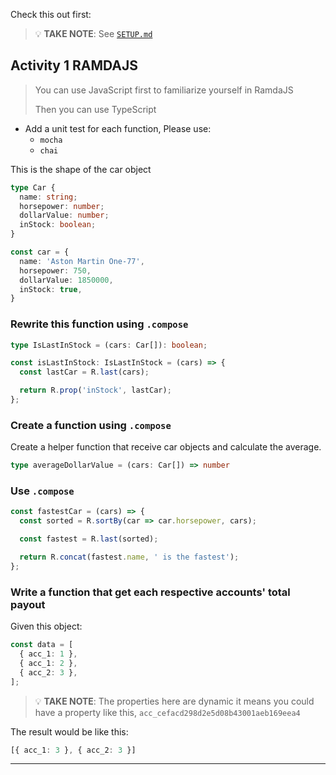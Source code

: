 Check this out first:
> 💡 **TAKE NOTE**: See [`SETUP.md`](https://github.com/ralphcasipe1/onboarding/blob/main/INITIAL_SETUP.md)

## Activity 1 RAMDAJS 
> You can use JavaScript first to familiarize yourself in RamdaJS
> 
> Then you can use TypeScript

- Add a unit test for each function, Please use:
    - `mocha`
    - `chai`
    
This is the shape of the car object

```typescript
type Car {
  name: string;
  horsepower: number;
  dollarValue: number;
  inStock: boolean;
}

const car = {
  name: 'Aston Martin One-77',
  horsepower: 750,
  dollarValue: 1850000,
  inStock: true,
}
```

### Rewrite this function using `.compose`

```typescript
type IsLastInStock = (cars: Car[]): boolean;

const isLastInStock: IsLastInStock = (cars) => {
  const lastCar = R.last(cars);

  return R.prop('inStock', lastCar);
};
```

### Create a function using `.compose`

Create a helper function that receive car objects and calculate the average.

```typescript
type averageDollarValue = (cars: Car[]) => number
```

### Use `.compose`

```typescript
const fastestCar = (cars) => {
  const sorted = R.sortBy(car => car.horsepower, cars);

  const fastest = R.last(sorted);

  return R.concat(fastest.name, ' is the fastest');
};
```

### Write a function that get each respective accounts' total payout

Given this object:

``` typescript
const data = [
  { acc_1: 1 },
  { acc_1: 2 },
  { acc_2: 3 },
];
```

> 💡 **TAKE NOTE**: The properties here are dynamic it means you could have a property like this, `acc_cefacd298d2e5d08b43001aeb169eea4`

The result would be like this:

```typescript
[{ acc_1: 3 }, { acc_2: 3 }]
```

_____

